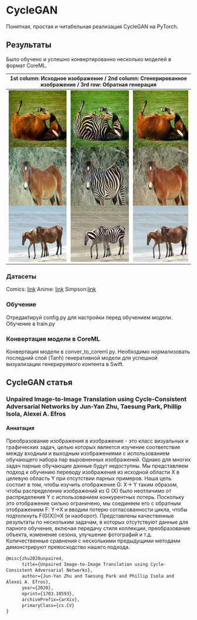 # CycleGAN
Понятная, простая и читабельная реализация CycleGAN на PyTorch. 

## Результаты
Было обучено и успешно конвертированно несколько моделей в формат CoreML.

| 1st column: Исходное изображение / 2nd column: Сгенерированное изображение / 3rd row: Обратная генерация |
|:--------------------------------------------------------------------------------------------------------:|
|                                      ![](results/horse_results.png)                                      |


### Датасеты
Comics: [link](https://www.kaggle.com/datasets/defileroff/comic-faces-paired-synthetic)
Anime: [link](https://www.kaggle.com/datasets/dngton/selfie2anime)
Simpson:[link](https://www.kaggle.com/datasets/kostastokis/simpsons-faces)

### Обучение
Отредактируй config.py для настройки перед обучением модели. Обучение в train.py

### Конвертация модели в CoreML
Конвертация модели в conver_to_coreml.py. Необходимо нормализовать последний слой (Tanh) генеративной модели для успешной визуализации генерируемого контента в Swift.

## CycleGAN статья
### Unpaired Image-to-Image Translation using Cycle-Consistent Adversarial Networks by Jun-Yan Zhu, Taesung Park, Phillip Isola, Alexei A. Efros

#### Аннатация
Преобразование изображения в изображение - это класс визуальных и графических задач, целью которых является изучение соответствия между входным и выходным изображениями с использованием обучающего набора пар выровненных изображений. Однако для многих задач парные обучающие данные будут недоступны. Мы представляем подход к обучению переводу изображения из исходной области X в целевую область Y при отсутствии парных примеров. Наша цель состоит в том, чтобы изучить отображение G: X→ Y таким образом, чтобы распределение изображений из G (X) было неотличимо от распределения Y с использованием конкурентных потерь. Поскольку это отображение сильно ограничено, мы соединяем его с обратным отображением F: Y→X и вводим потерю согласованности цикла, чтобы подтолкнуть F(G(X))≈X (и наоборот). Представлены качественные результаты по нескольким задачам, в которых отсутствуют данные для парного обучения, включая передачу стиля коллекции, преобразование объекта, изменение сезона, улучшение фотографий и т.д. Количественные сравнения с несколькими предыдущими методами демонстрируют превосходство нашего подхода.
```
@misc{zhu2020unpaired,
      title={Unpaired Image-to-Image Translation using Cycle-Consistent Adversarial Networks}, 
      author={Jun-Yan Zhu and Taesung Park and Phillip Isola and Alexei A. Efros},
      year={2020},
      eprint={1703.10593},
      archivePrefix={arXiv},
      primaryClass={cs.CV}
}
```
